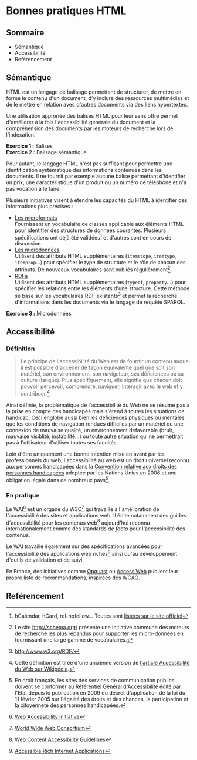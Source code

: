 # Bonnes pratiques HTML


## Sommaire

* Sémantique
* Accessibilité
* Reférencement


## Sémantique

HTML est un langage de balisage permettant de structurer, de mettre en forme le contenu d'un document, d'y inclure des ressources multimédias et de le mettre en relation avec d'autres documents via des liens hypertextes.

Une utilisation approriée des balises HTML pour leur sens offre permet d'améliorer à la fois l'accessibilité générale du document et la compréhension des documents par les moteurs de recherche lors de l'indexation.

**Exercice 1 :** Balises  
**Exercice 2 :** Balisage sémantique

Pour autant, le langage HTML n'est pas suffisant pour permettre une identification systématique des informations contenues dans les documents. Il ne fournit par exemple aucune balise permettant d'identifier un prix, une caractéristique d'un produit ou un numéro de téléphone et n'a pas vocation à le faire.

Plusieurs initiatives visent à étendre les capacités du HTML à identifier des informations plus précises :

* [Les microformats](http://microformats.org/)  
  Fournissent un vocabulaire de classes applicable aux éléments HTML pour identifier des structures de données courantes.
  Plusieurs spécifications ont déjà été validées[^microformats-specifications] et d'autres sont en cours de discussion.
* [Les microdonnées](https://html.spec.whatwg.org/multipage/microdata.html)  
  Utilisent des attributs HTML supplémentaires (`itemscope`, `itemtype`, `itemprop`…) pour spécifier le type de structure et le rôle de chacun des attributs. De nouveaux vocabulaires sont publiés régulièrement[^schema.org].
* [RDFa](http://www.w3.org/TR/rdfa-primer/)  
  Utilisent des attributs HTML supplémentaires (`typeof`, `property`…) pour spécifier les relations entre les éléments d'une structure. Cette méthode se base sur les vocabulaires RDF existants[^rdf] et permet la recherche d'informations dans les documents via le langage de requête SPARQL.

**Exercice 3 :** Microdonnées


## Accessibilité

### Définition

> Le principe de l'accessibilité du Web est de fournir un contenu auquel il est possible d'accéder de façon équivalente quel que soit son matériel, son environnement, son navigateur, ses déficiences ou sa culture (langue). Plus spécifiquement, elle signifie que chacun doit pouvoir percevoir, comprendre, naviguer, interagir avec le web et y contribuer.[^accessibilite-du-web]

Ainsi définie, la problématique de l'accessibilité du Web ne se résume pas à la prise en compte des handicapés mais s'étend à toutes les situations de handicap. Ceci englobe aussi bien les déficiences physiques ou mentales que les conditions de navigation rendues difficiles par un matériel ou une connexion de mauvaise qualité, un environnement défavorable (bruit, mauvaise visiblité, instabilité…) ou toute autre situation qui ne permettrait pas à l'utilisateur d'utiliser toutes ses facultés.

Loin d'être uniquement une bonne intention mise en avant par les professionnels du web, l'accessibilité au web est un droit universel reconnu aux personnes handicapées dans la [Convention relative aux droits des personnes handicapées](http://fr.wikipedia.org/wiki/Convention_relative_aux_droits_des_personnes_handicap%C3%A9es) adoptée par les Nations Unies en 2006 et une obligation légale dans de nombreux pays[^loi-accessibilite].

### En pratique

Le WAI[^wai] est un organe du W3C[^w3c] qui travaille à l'amélioration de l'accessibilité des sites et applications web. Il édite notamment des guides d'accessibilité pour les contenus web[^wcag] aujourd'hui reconnu internationalement comme des standards _de facto_ pour l'accessibilité des contenus.

Le WAI travaille également sur des spécifications avancées pour l'accessibilité des applications web riches[^wai-aria] ainsi qu'au développement d'outils de validation et de suivi.

En France, des initiatives comme [Opquast](http://opquast.com/fr/) ou [AccessiWeb](http://www.accessiweb.org/) publient leur propre liste de recommandations, inspirées des WCAG.



## Reférencement



[^microformats-specifications]: hCalendar, hCard, rel-nofollow… Toutes sont [listées sur le site officiel](http://microformats.org/wiki/Main_Page#Specifications)
[^schema.org]: Le site <http://schema.org/> présente une initiative commune des moteurs de recherche les plus répandus pour supporter les micro-données en fournissant une large gamme de vocabulaires.
[^rdf]: <http://www.w3.org/RDF/>
[^accessibilite-du-web]: Cette définition est tirée d'une ancienne version de [l'article Accessibilité du Web sur Wikipédia](fr.wikipedia.org/wiki/Accessibilité_du_web).
[^loi-accessibilite]: En droit français, les sites des services de communication publics doivent se conformer au [Référentiel Général d'Accessibilité](http://references.modernisation.gouv.fr/rgaa-accessibilite) édité par l'Etat depuis le publication en 2009 du decret d'application de la loi du 11 février 2005 sur l'égalité des droits et des chances, la participation et la citoyenneté des personnes handicapées.
[^wai]: [Web Accessibility Initiative](http://www.w3.org/WAI/)
[^w3c]: [World Wide Web Consortium](http://www.w3.org/)
[^wcag]: [Web Content Accessibility Guidelines](http://www.w3.org/WAI/intro/wcag.php)
[^wai-aria]: [Accessible Rich Internet Applications](http://www.w3.org/WAI/intro/aria.php)
